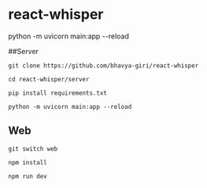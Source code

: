 # react-whisper

python -m uvicorn main:app --reload

##Server

```
git clone https://github.com/bhavya-giri/react-whisper
```

```
cd react-whisper/server
```

```
pip install requirements.txt
```

```
python -m uvicorn main:app --reload
```

## Web

```
git switch web
```

```
npm install
```

```
npm run dev
```
